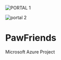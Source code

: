 
![PORTAL 1](https://user-images.githubusercontent.com/86096870/160611936-aca683e9-eca9-4bc6-862a-3f49f8468c02.jpg)


![portal 2](https://user-images.githubusercontent.com/86096870/160611972-beb58d01-9f1d-41ea-9118-0fce5c6c33ea.jpg)




# PawFriends
Microsoft Azure Project  
